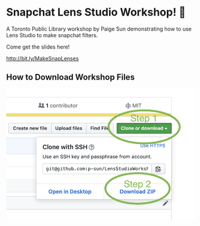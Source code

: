 # Snapchat Lens Studio Workshop! 🎉

A Toronto Public Library workshop by Paige Sun demonstrating how to use Lens Studio to make snapchat filters.

Come get the slides here!

http://bit.ly/MakeSnapLenses

## How to Download Workshop Files

<img src="https://github.com/p-sun/LensStudioWorkshop/blob/master/ReadMeImages/HowToDownloadThis.png" width="800">
